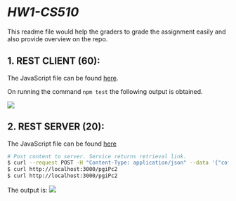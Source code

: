 # ***HW1-CS510***

This readme file would help the graders to grade the assignment easily and also provide overview on the repo.

## **1. REST CLIENT (60):**

The JavaScript file can be found [here](https://github.ncsu.edu/skundal/HW1-CS510/blob/master/index.js).

On running the command `npm test` the following output is obtained.

![](https://github.ncsu.edu/skundal/HW1-CS510/blob/master/CS510_HW1_1.png)

## **2. REST SERVER (20):**

The JavaScript file can be found [here](https://github.ncsu.edu/skundal/HW1-CS510/blob/master/server/index.js)

```bash
# Post content to server. Service returns retrieval link.
$ curl --request POST -H "Content-Type: application/json" --data '{"coffee":1,"milk":1,"sugar":1,"chocolate":1}' http://localhost:3000/share
$ curl http://localhost:3000/pgiPc2
$ curl http://localhost:3000/pgiPc2
```

The output is:
![](https://github.ncsu.edu/skundal/HW1-CS510/blob/master/server/CS510_HW1_2.png)
